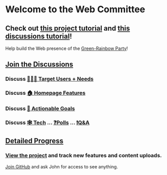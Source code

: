 # Welcome to the Web Committee

## Check out [this project tutorial](https://github.com/orgs/green-rainbow-org/discussions/15) and [this discussions tutorial](https://github.com/orgs/green-rainbow-org/discussions/14)!

Help build the Web presence of the [Green-Rainbow Party][home]!

## [Join the Discussions](https://github.com/orgs/green-rainbow-org/discussions)

### Discuss [🧑‍🤝‍🧑 Target Users + Needs](https://github.com/orgs/green-rainbow-org/discussions/categories/1-target-users-needs)
### Discuss [🏠 Homepage Features](https://github.com/orgs/green-rainbow-org/discussions/categories/2-homepage-features)
### Discuss [🏁 Actionable Goals](https://github.com/orgs/green-rainbow-org/discussions/categories/actionable-goals)
### Discuss [🕸️ Tech](https://github.com/orgs/green-rainbow-org/discussions/categories/tech-committee) ... [❓Polls](https://github.com/orgs/green-rainbow-org/discussions/categories/vote-on-goals-and-features) ... [❗Q&A ](https://github.com/orgs/green-rainbow-org/discussions/categories/website-help-q-a)

## [Detailed Progress][view]

### [**View the project**][view] and track new features and content uploads.

[Join GitHub](https://github.com/signup) and ask John for access to see anything.

[home]: https://green-rainbow.org
[view]: https://github.com/orgs/green-rainbow-org/projects/1/views/1
